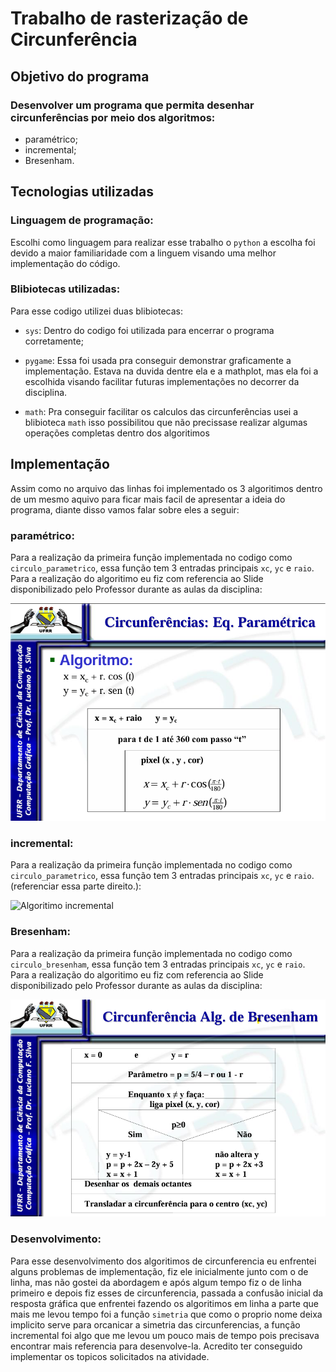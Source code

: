 # Trabalho de rasterização de Circunferência

## Objetivo do programa

### Desenvolver um programa que permita desenhar circunferências por meio dos algoritmos:

- paramétrico;
- incremental;
- Bresenham.

## Tecnologias utilizadas

### Linguagem de programação: 

Escolhi como linguagem para realizar esse trabalho o ```python``` a escolha foi devido a maior familiaridade com a linguem visando uma melhor implementação do código.

### Blibiotecas utilizadas:

Para esse codigo utilizei duas blibiotecas: 

- ```sys```: Dentro do codigo foi utilizada para encerrar o programa corretamente;

- ```pygame```: Essa foi usada pra conseguir demonstrar graficamente a implementação. Estava na duvida dentre ela e a mathplot, mas ela foi a escolhida visando facilitar futuras implementações no decorrer da disciplina.

- ```math```: Pra conseguir facilitar os calculos das circunferências usei a blibioteca ```math``` isso possibilitou que não precissase realizar algumas operações completas dentro dos algoritimos 

## Implementação

Assim como no arquivo das linhas foi implementado os 3 algoritimos dentro de um mesmo aquivo para ficar mais facil de apresentar a ideia do programa, diante disso vamos falar sobre eles a seguir: 


### paramétrico:  

Para a realização da primeira função implementada no codigo como ```circulo_parametrico```, essa função tem 3 entradas principais ```xc```, ```yc``` e ```raio```. Para a realização do algoritimo eu fiz com referencia ao Slide disponibilizado pelo Professor durante as aulas da disciplina: 

![Algoritimo paramétrico](../assets/parametrico.png)

### incremental: 

Para a realização da primeira função implementada no codigo como ```circulo_parametrico```, essa função tem 3 entradas principais ```xc```, ```yc``` e ```raio```. (referenciar essa parte direito.): 

![Algoritimo incremental]( )

### Bresenham: 

Para a realização da primeira função implementada no codigo como ```circulo_bresenham```, essa função tem 3 entradas principais ```xc```, ```yc``` e ```raio```. Para a realização do algoritimo eu fiz com referencia ao Slide disponibilizado pelo Professor durante as aulas da disciplina: 

![Algoritimo paramétrico](../assets/c_bresenham.png)

### Desenvolvimento:

Para esse desenvolvimento dos algoritimos de circunferencia eu enfrentei alguns problemas de implementação, fiz ele inicialmente junto com o de linha, mas não gostei da abordagem e após algum tempo fiz o de linha primeiro e depois fiz esses de circunferencia, passada a confusão inicial da resposta gráfica que enfrentei fazendo os algoritimos em linha a parte que mais me levou tempo foi a função ```simetria``` que como o proprio nome deixa implicito serve para orcanicar a simetria das circunferencias, a função incremental foi algo que me levou um pouco mais de tempo pois precisava encontrar mais referencia para desenvolve-la. Acredito ter conseguido implementar os topicos solicitados na atividade.